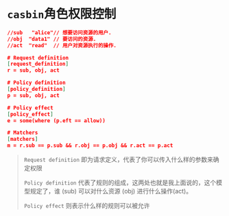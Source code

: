 # `casbin`角色权限控制

```json
//sub   "alice"// 想要访问资源的用户.
//obj  "data1" // 要访问的资源.
//act  "read"  // 用户对资源执行的操作.

# Request definition
[request_definition]
r = sub, obj, act

# Policy definition
[policy_definition]
p = sub, obj, act

# Policy effect
[policy_effect]
e = some(where (p.eft == allow))

# Matchers
[matchers]
m = r.sub == p.sub && r.obj == p.obj && r.act == p.act
```

> `Request definition` 即为请求定义，代表了你可以传入什么样的参数来确定权限
>
> `Policy definition` 代表了规则的组成，这两处也就是我上面说的，这个模型规定了，谁 (sub) 可以对什么资源 (obj) 进行什么操作(act)。
>
> `Policy effect` 则表示什么样的规则可以被允许

